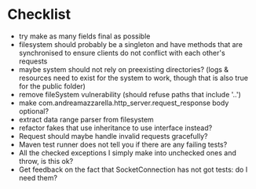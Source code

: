 # Checklist

- try make as many fields final as possible
- filesystem should probably be a singleton and have methods that are synchronised to ensure clients do not conflict with each other's requests
- maybe system should not rely on preexisting directories? (logs & resources need to exist for the system to work, though
that is also true for the public folder)
- remove fileSystem vulnerability (should refuse paths that include '..')
- make com.andreamazzarella.http_server.request_response body optional?
- extract data range parser from filesystem
- refactor fakes that use inheritance to use interface instead?
- Request should maybe handle invalid requests gracefully?
- Maven test runner does not tell you if there are any failing tests?
- All the checked exceptions I simply make into unchecked ones and throw, is this ok?
- Get feedback on the fact that SocketConnection has not got tests: do I need them?
